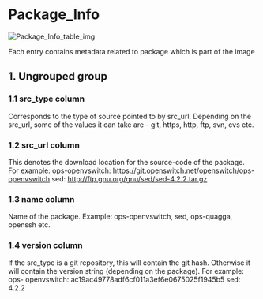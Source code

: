 # Package_Info

![Package_Info_table_img](http://www.plantuml.com/plantuml/img/0Rm0G_z0StHXSdHrRMmAS65ZQs5dPI0YKczlT21KOM9iPNCY87iAOsnXStCWK65ZQs5dPLz9RcPl2dqAQ6baPI1ZQN9ZR6KAQ6baPI1jPMrYPN9p2cnbPsLkP21oQMTeT0fZRsvqQMvrRtCWR6bkPI0j83nYFdDqSczkPpmlOZuWScLcPN9bRcDb2cHlT7HbP21iQMvb82qWF6a-TsLXQpmlQJuWScLcPN9bRcDb2cLkP6nbPsLkP0f0PMvaTMri)

Each entry contains metadata related to package which is part of the image

## 1. Ungrouped group

### 1.1 src_type column

Corresponds to the type of source pointed to by src_url. Depending on the
src_url, some of the values it can take are - git, https, http, ftp, svn, cvs
etc.

### 1.2 src_url column

This denotes the download location for the source-code of the package. For
example: ops-openvswitch: https://git.openswitch.net/openswitch/ops-openvswitch
sed: http://ftp.gnu.org/gnu/sed/sed-4.2.2.tar.gz

### 1.3 name column

Name of the package. Example: ops-openvswitch, sed, ops-quagga, openssh etc.

### 1.4 version column

If the src_type is a git repository, this will contain the git hash. Otherwise
it will contain the version string (depending on the package). For example: ops-
openvswitch: ac19ac49778adf6cf011a3ef6e0675025f1945b5 sed: 4.2.2

